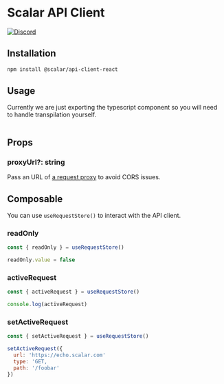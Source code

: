 # Scalar API Client

<!-- [![Version](https://img.shields.io/npm/v/%40scalar/api-client)](https://www.npmjs.com/package/@scalar/api-client) -->
<!-- [![Downloads](https://img.shields.io/npm/dm/%40scalar/api-client)](https://www.npmjs.com/package/@scalar/api-client) -->
<!-- [![License](https://img.shields.io/npm/l/%40scalar%2Fapi-client)](https://www.npmjs.com/package/@scalar/api-client) -->

[![Discord](https://img.shields.io/discord/1135330207960678410?style=flat&color=5865F2)](https://discord.gg/8HeZcRGPFS)

## Installation

```bash
npm install @scalar/api-client-react
```

## Usage

Currently we are just exporting the typescript component so you will need to
handle transpilation yourself.

```typescript

```

## Props

### proxyUrl?: string

Pass an URL of [a request proxy](https://github.com/scalar/scalar/tree/main/packages/api-client-proxy) to avoid CORS issues.

## Composable

You can use `useRequestStore()` to interact with the API client.

### readOnly

```js
const { readOnly } = useRequestStore()

readOnly.value = false
```

### activeRequest

```js
const { activeRequest } = useRequestStore()

console.log(activeRequest)
```

### setActiveRequest

```js
const { setActiveRequest } = useRequestStore()

setActiveRequest({
  url: 'https://echo.scalar.com'
  type: 'GET,
  path: '/foobar'
})
```
